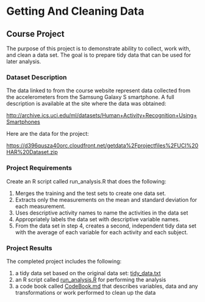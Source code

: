 # Getting And Cleaning Data
## Course Project
The purpose of this project is to demonstrate ability to collect, work with, and clean a data set. The goal is to prepare tidy data that can be used for later analysis. 

### Dataset Description

The data linked to from the course website represent data collected from the accelerometers from the Samsung Galaxy S smartphone. A full description is available at the site where the data was obtained: 
        
http://archive.ics.uci.edu/ml/datasets/Human+Activity+Recognition+Using+Smartphones 

Here are the data for the project: 
        
https://d396qusza40orc.cloudfront.net/getdata%2Fprojectfiles%2FUCI%20HAR%20Dataset.zip 

### Project Requirements
Create an R script called run_analysis.R that does the following:
        
1. Merges the training and the test sets to create one data set.
2. Extracts only the measurements on the mean and standard deviation for each measurement. 
3. Uses descriptive activity names to name the activities in the data set
4. Appropriately labels the data set with descriptive variable names. 
5. From the data set in step 4, creates a second, independent tidy data set with the average of each variable for each activity and each subject.

### Project Results
The completed project includes the following:
        
1. a tidy data set based on the original data set: [tidy_data.txt](https://github.com/zakkimes/Getting-and-Cleaning-Data-Course-Project/blob/master/tidy_data.txt)
2. an R script called [run_analysis.R](https://github.com/zakkimes/Getting-and-Cleaning-Data-Course-Project/blob/master/run_analysis.R) for performing the analysis 
3. a code book called [CodeBook.md](https://github.com/zakkimes/Getting-and-Cleaning-Data-Course-Project/blob/master/CodeBook.md) that describes variables, data and any transformations or work performed to clean up the data 
